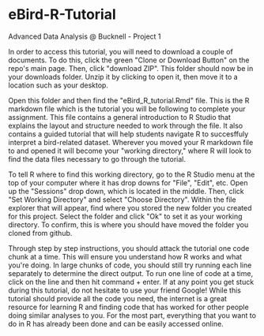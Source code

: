 # eBird-R-Tutorial
Advanced Data Analysis @ Bucknell - Project 1

In order to access this tutorial, you will need to download a couple of documents. To do this, click the green "Clone or Download Button" on the repo's main page. Then, click "download ZIP". This folder should now be in your downloads folder. Unzip it by clicking to open it, then move it to a location such as your desktop.

Open this folder and then find the "eBird_R_tutorial.Rmd" file. This is the R markdown file which is the tutorial you will be following to complete your assignment. This file contains a general introduction to R Studio that explains the layout and structure needed to work through the file. It also contains a guided tutorial that will help students navigate R to succesffuly interpret a bird-related dataset. Wherever you moved your R markdown file to and opened it will become your "working directory," where R will look to find the data files necessary to go through the tutorial.

To tell R where to find this working directory, go to the R Studio menu at the top of your computer where it has drop downs for "File", "Edit", etc. Open up the "Sessions" drop down, which is located in the middle. Then, click "Set Working Directory" and select "Choose Directory". Within the file explorer that will appear, find where you stored the new folder you created for this project. Select the folder and click "Ok" to set it as your working directory. To confirm, this is where you should have moved the folder you cloned from github.

Through step by step instructions, you should attack the tutorial one code chunk at a time. This will ensure you understand how R works and what you're doing. In large chunks of code, you should still try running each line separately to determine the direct output. To run one line of code at a time, click on the line and then hit command + enter. If at any point you get stuck during this tutorial, do not hesitate to use your friend Google! While this tutorial should provide all the code you need, the internet is a great resource for learning R and finding code that has worked for other people doing similar analyses to you. For the most part, everything that you want to do in R has already been done and can be easily accessed online.
